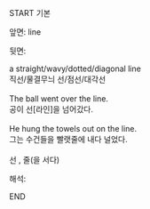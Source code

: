 START
기본

앞면:
line


뒷면:
<div>a straight/wavy/dotted/diagonal line </div><div>직선/물결무늬 선/점선/대각선</div><div><br></div><div><div>The ball went over the line. </div><div>공이 선[라인]을 넘어갔다.</div></div><div><br></div><div><div>He hung the towels out on the line. </div><div><div>그는 수건들을 빨랫줄에 내다 널었다.</div></div></div><div><br></div><div>선 , 줄(을 서다)</div>


해석:
<!--ID: 1746614454214-->
END